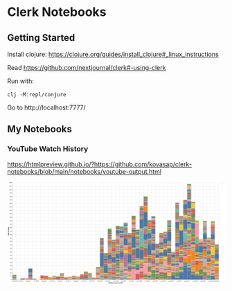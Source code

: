# Clerk Notebooks

## Getting Started

Install clojure: https://clojure.org/guides/install_clojure#_linux_instructions

Read https://github.com/nextjournal/clerk#-using-clerk

Run with:

```
clj -M:repl/conjure
```

Go to http://localhost:7777/

## My Notebooks

### YouTube Watch History

https://htmlpreview.github.io/?https://github.com/kovasap/clerk-notebooks/blob/main/notebooks/youtube-output.html

![All Watch History Plot](notebooks/youtube-plot.png?raw=true "Watch History")

